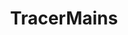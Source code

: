---
title: TracerMains
crosslinks:
- OverwatchUniversity
- Overwatch
- OWConsole
- Competitiveoverwatch
---